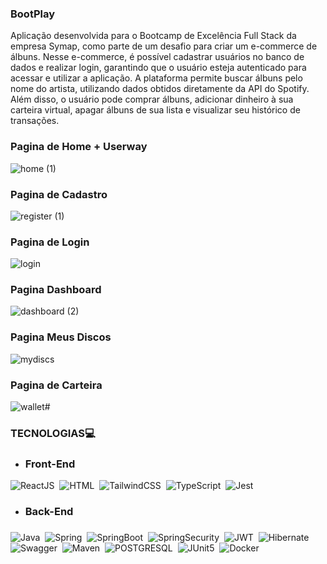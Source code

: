 ### BootPlay
  
Aplicação desenvolvida para o Bootcamp de Excelência Full Stack da empresa Symap, como parte de um desafio para criar um e-commerce de álbuns. Nesse e-commerce, é possível cadastrar usuários no banco de dados e realizar login, garantindo que o usuário esteja autenticado para acessar e utilizar a aplicação. A plataforma permite buscar álbuns pelo nome do artista, utilizando dados obtidos diretamente da API do Spotify. Além disso, o usuário pode comprar álbuns, adicionar dinheiro à sua carteira virtual, apagar álbuns de sua lista e visualizar seu histórico de transações.

### Pagina de Home + Userway  
![home (1)](https://github.com/user-attachments/assets/437a5dac-b7f8-46a2-849e-8574c784741c)
### Pagina de Cadastro
![register (1)](https://github.com/user-attachments/assets/d1ac76cd-28d3-4ca3-ad53-a65bffa3b4ca)
### Pagina de Login
![login](https://github.com/user-attachments/assets/018e80cd-4d53-4fc0-91aa-0876455da11f)
### Pagina Dashboard
![dashboard (2)](https://github.com/user-attachments/assets/72b47c85-3783-4316-b84d-317852adddca)
### Pagina Meus Discos
![mydiscs](https://github.com/user-attachments/assets/01801502-10dc-45ed-b0ff-f6c0d9e2ebf4)
### Pagina de Carteira
![wallet](https://github.com/user-attachments/assets/75fc51c3-fd96-4cea-96fb-53555d76b7e1)#
### 
### 

### TECNOLOGIAS💻
- ###  Front-End

![ReactJS](https://img.shields.io/badge/React-0D1117?style=for-the-badge&logo=react&logoColor=white&labelColor=0D1117)&nbsp;
![HTML](https://img.shields.io/badge/HTML-0D1117?style=for-the-badge&logo=html5&labelColor=0D1117)&nbsp;
![TailwindCSS](https://img.shields.io/badge/Tailwind-0D1117?style=for-the-badge&logo=tailwind-css&labelColor=0D1117)&nbsp;
![TypeScript](https://img.shields.io/badge/typescript-0D1117?style=for-the-badge&logo=typescript&labelColor=0D1117&textColor=0D1117)&nbsp;
![Jest](https://img.shields.io/badge/jest-0D1117?style=for-the-badge&logo=jest&labelColor=0D1117&textColor=0D1117)&nbsp;


- ### Back-End
### 
### 
![Java](https://img.shields.io/badge/Java-0D1117?style=for-the-badge&logo=openjdk&logoColor=white&labelColor=0D1117)&nbsp;
![Spring](https://img.shields.io/badge/Spring-0D1117?style=for-the-badge&logo=spring&logoColor=107C10&labelColor=0D1117)&nbsp;
![SpringBoot](https://img.shields.io/badge/Spring_Boot-0D1117?style=for-the-badge&logo=springboot&logoColor=239120&labelColor=0D1117)&nbsp;
![SpringSecurity](https://img.shields.io/badge/Spring_Security-0D1117?style=for-the-badge&logo=Spring-Security&logoColor=239120&labelColor=0D1117)&nbsp;
![JWT](https://img.shields.io/badge/JWT-0D1117?style=for-the-badge&logo=JSON%20web%20tokens&labelColor=0D1117)&nbsp;
![Hibernate](https://img.shields.io/badge/Hibernate-0D1117?style=for-the-badge&logo=Hibernate&logoColor=239120&labelColor=0D1117)&nbsp;
![Swagger](https://img.shields.io/badge/Swagger-0D1117?style=for-the-badge&logo=Swagger&logoColor=85EA2D&labelColor=0D1117)&nbsp;
![Maven](https://img.shields.io/badge/apache_maven-0D1117?style=for-the-badge&logo=apachemaven&logoColor=E34F26&labelColor=0D1117)&nbsp;
![POSTGRESQL](https://img.shields.io/badge/PostgreSQL-0D1117?style=for-the-badge&logo=postgresql&labelColor=0D1117)&nbsp;
![JUnit5](https://img.shields.io/badge/Junit5-0D1117?style=for-the-badge&logo=junit5&logoColor=25A162&labelColor=0D1117)&nbsp;
![Docker](https://img.shields.io/badge/Docker-0D1117?style=for-the-badge&logo=docker&logoColor=2496ED&labelColor=0D1117)



